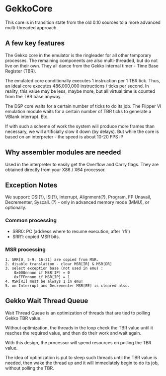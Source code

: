 # GekkoCore

This core is in transition state from the old 0.10 sources to a more advanced multi-threaded approach.

## A few key features

The Gekko core in the emulator is the ringleader for all other temporary processes.
The remaining components are also multi-threaded, but do not live on their own. They all dance from the Gekko internal timer - Time Base Register (TBR).

The emulated core conditionally executes 1 instruction per 1 TBR tick. Thus, an ideal core executes 486,000,000 instructions / ticks per second. 
In reality, this value may be less, maybe more, but all virtual time is counted from the TBR base anyway.

The DSP core waits for a certain number of ticks to do its job. The Flipper VI emulation module waits for a certain number of TBR ticks to generate a VBlank interrupt. Etc.

If with such a scheme of work the system will produce more frames than necessary, we will artificially slow it down (by delays).
But while the core is based on an interpreter - the speed is about 10-20 FPS :P

## Why assembler modules are needed

Used in the interpreter to easily get the Overflow and Carry flags. They are obtained directly from your X86 / X64 processor.

## Exception Notes

We support: DSI(?), ISI(?), Interrupt, Alignment(?), Program, FP Unavail, Decrementer, Syscall.
(?) - only in advanced memory mode (MMU), or optionally.

### Common processing

- SRR0: PC (address where to resume execution, after 'rfi')
- SRR1: copied MSR bits.

### MSR processing

```
1. SRR[0, 5-9, 16-31] are copied from MSR.
2. disable translation - clear MSR[IR] & MSR[DR]
3. select exception base (not used in emu) :
    0x000nnnnn if MSR[IP] = 0
    0xFFFnnnnn if MSR[IP] = 1
4. MSR[RI] must be always 1 in emu!
5. on Interrupt and Decrementer MSR[EE] is cleared also.
```

## Gekko Wait Thread Queue

Wait Thread Queue is an optimization of threads that are tied to polling Gekko TBR value.

Without optimization, the threads in the loop check the TBR value until it reaches the required value, and then do their work and wait again.

With this design, the processor will spend resources on polling the TBR value.

The idea of optimization is put to sleep such threads until the TBR value is needed, then wake the thread up and it will immediately begin to do its job, without polling the TBR.
